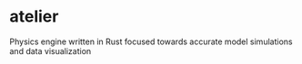 # atelier
Physics engine written in Rust focused towards accurate model simulations and data visualization
